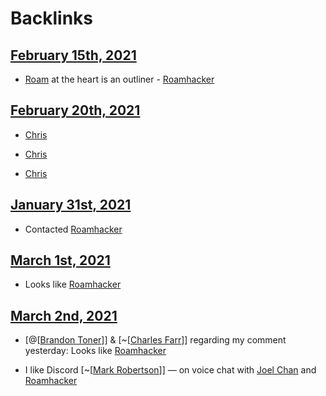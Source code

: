 
# Backlinks
## [February 15th, 2021](<February 15th, 2021.md>)
- [Roam](<Roam.md>) at the heart is an outliner - [Roamhacker](<Roamhacker.md>)

## [February 20th, 2021](<February 20th, 2021.md>)
- [Chris]([Roamhacker](<Roamhacker.md>))

- [Chris]([Roamhacker](<Roamhacker.md>))

- [Chris]([Roamhacker](<Roamhacker.md>))

## [January 31st, 2021](<January 31st, 2021.md>)
- Contacted [Roamhacker](<Roamhacker.md>)

## [March 1st, 2021](<March 1st, 2021.md>)
- Looks like [Roamhacker](<Roamhacker.md>)

## [March 2nd, 2021](<March 2nd, 2021.md>)
- [@[[Brandon Toner](<@[[Brandon Toner.md>)]] & [~[[Charles Farr](<~[[Charles Farr.md>)]] regarding my comment yesterday: Looks like [Roamhacker](<Roamhacker.md>)

- I like Discord [~[[Mark Robertson](<~[[Mark Robertson.md>)]] — on voice chat with [Joel Chan](<Joel Chan.md>) and [Roamhacker](<Roamhacker.md>)

